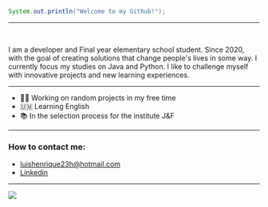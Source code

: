 ```java
System.out.println("Welcome to my Github!");
```
---
</br>

  I am a developer and Final year elementary school student. Since 2020, with the goal of creating solutions that change people's lives in some way. I currently focus my studies on Java and Python.
I like to challenge myself with innovative projects and new learning experiences.

---

- 👨‍💻 Working on random projects in my free time
- 🇺🇲 Learning English
- 📚 In the selection process for the institute J&F

---

<h3>How to contact me: </h3>

-  luishenrique23h@hotmail.com
-  <a href="https://www.linkedin.com/in/luismede/">Linkedin</a>

---

<a href="https://github.com/luismede"><img src="https://skillicons.dev/icons?i=python,java,mysql,docker"></a>




